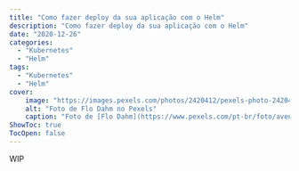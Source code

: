 ```yaml
---
title: "Como fazer deploy da sua aplicação com o Helm"
description: "Como fazer deploy da sua aplicação com o Helm"
date: "2020-12-26"
categories:
  - "Kubernetes"
  - "Helm"
tags:
  - "Kubernetes"
  - "Helm"
cover:
    image: "https://images.pexels.com/photos/2420412/pexels-photo-2420412.jpeg"
    alt: "Foto de Flo Dahm no Pexels"
    caption: "Foto de [Flo Dahm](https://www.pexels.com/pt-br/foto/aventura-barco-barco-a-vela-bote-2420412/) no Pexels"
ShowToc: true
TocOpen: false
---
```


WIP